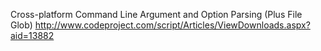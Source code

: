 Cross-platform Command Line Argument and Option Parsing (Plus File Glob)
http://www.codeproject.com/script/Articles/ViewDownloads.aspx?aid=13882

